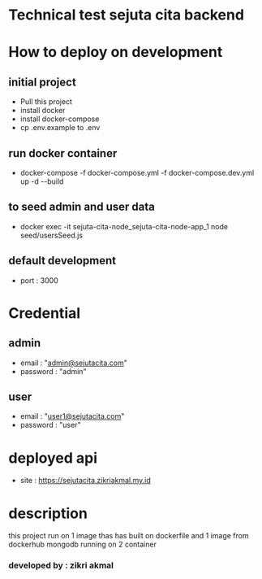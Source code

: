 # Technical test sejuta cita backend

# How to deploy on development

## initial project
- Pull this project
- install docker
- install docker-compose
- cp .env.example to .env
## run docker container
- docker-compose -f docker-compose.yml -f docker-compose.dev.yml up -d --build 
## to seed admin and user data
- docker exec -it sejuta-cita-node_sejuta-cita-node-app_1 node seed/usersSeed.js
## default development
- port : 3000

# Credential
## admin
- email : "admin@sejutacita.com"
- password : "admin"
## user
- email : "user1@sejutacita.com"
- password : "user"

# deployed api
- site : https://sejutacita.zikriakmal.my.id

# description
this project run on 1 image thas has built on dockerfile and  1 image from dockerhub mongodb running on 2 container 

### developed by : zikri akmal